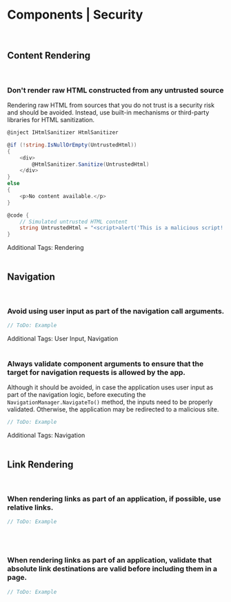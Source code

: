 # Components | Security
<br>

## Content Rendering
<br> 


### Don't render raw HTML constructed from any untrusted source

Rendering raw HTML from sources that you do not trust is a security risk and should be avoided. Instead, use built-in
mechanisms or third-party libraries for HTML sanitization.

```csharp
@inject IHtmlSanitizer HtmlSanitizer

@if (!string.IsNullOrEmpty(UntrustedHtml))
{
    <div>
        @HtmlSanitizer.Sanitize(UntrustedHtml)
    </div>
}
else
{
    <p>No content available.</p>
}

@code {
    // Simulated untrusted HTML content
    string UntrustedHtml = "<script>alert('This is a malicious script!');</script>";
}
```

Additional Tags: Rendering
<br><br>


## Navigation
<br>


### Avoid using user input as part of the navigation call arguments.

```csharp
// ToDo: Example
```

Additional Tags: User Input, Navigation
<br><br>


### Always validate component arguments to ensure that the target for navigation requests is allowed by the app.

Although it should be avoided, in case the application uses user input as part of the navigation logic, before executing the `NavigationManager.NavigateTo()` method,
the inputs need to be properly validated. Otherwise, the application may be redirected to a malicious site.

```csharp
// ToDo: Example
```

Additional Tags: Navigation
<br><br>


## Link Rendering
<br>

### When rendering links as part of an application, if possible, use relative links.

```csharp
// ToDo: Example
```
<br><br>


### When rendering links as part of an application, validate that absolute link destinations are valid before including them in a page.

```csharp
// ToDo: Example
```
<br><br>